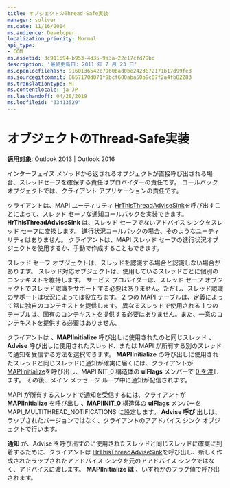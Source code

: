 ```yaml
---
title: オブジェクトのThread-Safe実装
manager: soliver
ms.date: 11/16/2014
ms.audience: Developer
localization_priority: Normal
api_type:
- COM
ms.assetid: 3c911694-b953-4d35-9a3a-22c17cfd79bc
description: '最終更新日: 2011 年 7 月 23 日'
ms.openlocfilehash: 9160136542c7960bad0be2423872171b17d99fe3
ms.sourcegitcommit: 8657170d071f9bcf680aba50b9c07f2a4fb82283
ms.translationtype: MT
ms.contentlocale: ja-JP
ms.lasthandoff: 04/28/2019
ms.locfileid: "33413529"
---
```

# <a name="implementing-thread-safe-objects"></a>オブジェクトのThread-Safe実装

  
  
**適用対象**: Outlook 2013 | Outlook 2016 
  
インターフェイス メソッドから返されるオブジェクトが直接呼び出される場合、スレッドセーフを確保する責任はプロバイダーの責任です。 コールバック オブジェクトでは、クライアント アプリケーションの責任です。
  
クライアントは、MAPI ユーティリティ [HrThisThreadAdviseSink](hrthisthreadadvisesink.md)を呼び出すことによって、スレッド セーフな通知コールバックを実装できます。 **HrThisThreadAdviseSink** は、スレッド セーフでないアドバイス シンクをスレッド セーフに変換します。 進行状況コールバックの場合、そのようなユーティリティはありません。 クライアントは、MAPI スレッド セーフの進行状況オブジェクトを使用するか、手動で作成することもできます。 
  
スレッド セーフ オブジェクトは、スレッドを認識する場合と認識しない場合があります。 スレッド対応オブジェクトは、使用しているスレッドごとに個別のコンテキストを維持します。 サービス プロバイダーは、スレッド セーフ オブジェクトでスレッド認識をサポートする必要はありません。ただし、スレッド認識のサポートは状況によっては役立ちます。 2 つの MAPI テーブルは、定義によって常に独自のコンテキストを提供します。 異なるスレッドで使用される 1 つのテーブルは、固有のコンテキストを提供する必要はありません。また、一意のコンテキストを提供する必要はありません。
  
クライアントは **、MAPIInitialize** 呼び出しに使用されたのと同じスレッド **、Advise** 呼び出しに使用されたスレッド、または MAPI が所有する別のスレッドで通知を受信する方法を選択できます。 **MAPIInitialize** の呼び出しに使用されたスレッドと同じスレッドに通知が確実に届くには、クライアントが [MAPIInitialize](mapiinitialize.md)を呼び出し、MAPIINIT_0 構造体の **ulFlags** メンバーで [0 を渡](mapiinit_0.md)します。 その後、メイン メッセージ ループ中に通知が配信されます。 
  
MAPI が所有するスレッドで通知を受信するには、クライアントが **MAPIInitialize** を呼び出し **、MAPIINIT_0** 構造体の **ulFlags** メンバーを MAPI_MULTITHREAD_NOTIFICATIONS に設定します。 **Advise 呼び** 出しは、ラップされたバージョンではなく、クライアントのアアドバイス シンク オブジェクトで行います。 
  
**通知** が、Advise を呼び出すのに使用されたスレッドと同じスレッドに確実に到着するために、クライアントは [HrThisThreadAdviseSink](hrthisthreadadvisesink.md)を呼び出し、新しく作成されたラップされたアアドバイス シンクを元のアアドバイス シンクではなく、アドバイスに渡します。 **MAPIInitialize は** 、いずれかのフラグ値で呼び出されます。 
  

